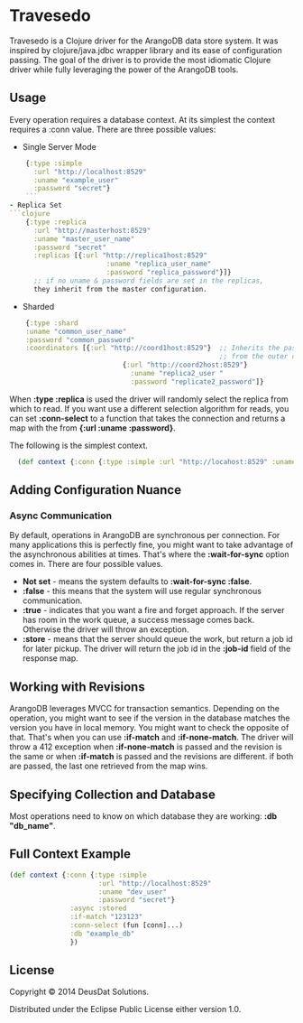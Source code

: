 # Travesedo

Travesedo is a Clojure driver for the ArangoDB data store system. It was inspired by clojure/java.jdbc wrapper library
and its ease of configuration passing. The goal of the driver is to provide the most idiomatic Clojure driver while fully
leveraging the power of the ArangoDB tools.

## Usage

Every operation requires a database context. At its simplest the context requires a :conn value. There are three possible values:
- Single Server Mode
```clojure
    {:type :simple
      :url "http://localhost:8529"
      :uname "example_user"
      :password "secret"}
    ```
- Replica Set
```clojure
    {:type :replica
      :url "http://masterhost:8529"
      :uname "master_user_name"
      :password "secret"
      :replicas [{:url "http://replica1host:8529"
                        :uname "replica_user_name"
                        :password "replica_password"}]}
      ;; if no uname & password fields are set in the replicas,
      they inherit from the master configuration.
   ```
- Sharded
```clojure
    {:type :shard
    :uname "common_user_name"
    :password "common_password"
    :coordinators [{:url "http://coord1host:8529"}  ;; Inherits the password
                                                    ;; from the outer config.
                            {:url "http://coord2host:8529"}
                              :uname "replica2_user "
                              :password "replicate2_password"]}
```
When __:type :replica__ is used the driver will randomly select the replica from which to read. If you want use a different selection algorithm for reads, you can set __:conn-select__ to a function that takes the connection and returns a map with the from __{:url :uname :password}__.

The following is the simplest context.
```clojure
  (def context {:conn {:type :simple :url "http://locahost:8529" :uname "dev_user " :password "secret"}})
```

## Adding Configuration Nuance

### Async Communication
By default, operations in ArangoDB are synchronous per connection. For many applications this is perfectly fine,
you might want to take advantage of the asynchronous abilities at times. That's where the __:wait-for-sync__ option comes in.
There are four possible values.
* __Not set__ - means the system defaults to __:wait-for-sync :false__.
* __:false__ - this means that the system will use regular synchronous communication.
* __:true__ - indicates that you want a fire and forget approach. If the server has room in the work queue, a success message comes back. Otherwise the driver will throw an exception.
* __:store__ - means that the server should queue the work, but return a job id for later pickup.
The driver will return the job id in the __:job-id__ field of the response map.

## Working with Revisions
ArangoDB leverages  MVCC  for transaction semantics. Depending on the operation, you might want to see if the version in the database matches the version you have in local memory. You might want to check the opposite of that. That's when you can use __:if-match__ and __:if-none-match__. The driver will throw a 412 exception when __:if-none-match__ is passed and the revision is the same or when __:if-match__ is passed and the revisions are different. if both are passed, the last one retrieved from the map wins.

## Specifying Collection and Database
Most operations need to know on which database they are working: __:db "db_name"__.

## Full Context Example
```clojure
(def context {:conn {:type :simple
                      :url "http://localhost:8529"
                      :uname "dev_user"
                      :password "secret"}
               :async :stored
               :if-match "123123"
               :conn-select (fun [conn]...)
               :db "example_db"
               })
```

## License

Copyright © 2014 DeusDat Solutions.

Distributed under the Eclipse Public License either version 1.0.
